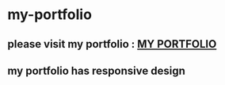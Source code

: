 # my-portfolio
## please visit my portfolio : <a href="https://alqosama35.github.io/my-portfolio/" > MY PORTFOLIO</a>
## my portfolio has responsive design
